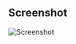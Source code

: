 

## Screenshot

![Screenshot](https://user-images.githubusercontent.com/50979887/75116946-41a90a80-5693-11ea-91fe-4f733cb71ebb.png)
